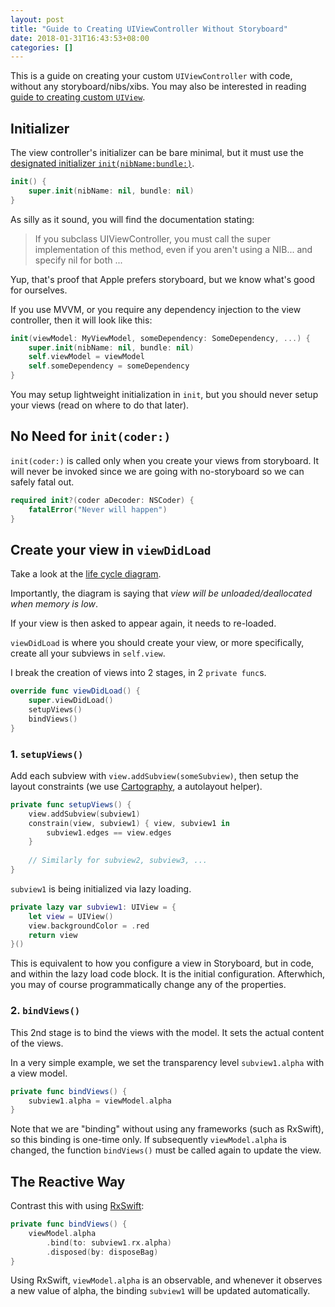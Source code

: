 ```yaml
---
layout: post
title: "Guide to Creating UIViewController Without Storyboard"
date: 2018-01-31T16:43:53+08:00
categories: []
---
```


This is a guide on creating your custom `UIViewController` with code, without any storyboard/nibs/xibs. You may also be interested in reading [guide to creating custom `UIView`](/2017/11/01/guide-to-creating-custom-uiview/).

## Initializer

The view controller's initializer can be bare minimal, but it must use the [designated initializer `init(nibName:bundle:)`](https://developer.apple.com/documentation/uikit/uiviewcontroller/1621359-init).

```swift
init() {
    super.init(nibName: nil, bundle: nil)
}
```

As silly as it sound, you will find the documentation stating:

> If you subclass UIViewController, you must call the super implementation of this method, even if you aren't using a NIB... and specify nil for both ...

Yup, that's proof that Apple prefers storyboard, but we know what's good for ourselves.

If you use MVVM, or you require any dependency injection to the view controller, then it will look like this:

```swift
init(viewModel: MyViewModel, someDependency: SomeDependency, ...) {
    super.init(nibName: nil, bundle: nil)
    self.viewModel = viewModel
    self.someDependency = someDependency
}
```

You may setup lightweight initialization in `init`, but you should never setup your views (read on where to do that later). 

## No Need for `init(coder:)`

`init(coder:)` is called only when you create your views from storyboard. It will never be invoked since we are going with no-storyboard so we can safely fatal out.

```swift
required init?(coder aDecoder: NSCoder) {
    fatalError("Never will happen")
}
```

## Create your view in `viewDidLoad`

Take a look at the [life cycle diagram](https://rdkw.wordpress.com/2013/02/24/ios-uiviewcontroller-lifecycle/).

Importantly, the diagram is saying that _view will be unloaded/deallocated when memory is low_.

If your view is then asked to appear again, it needs to re-loaded. 

`viewDidLoad` is where you should create your view, or more specifically, create all your subviews in `self.view`.

I break the creation of views into 2 stages, in 2 `private func`s.

```swift
override func viewDidLoad() {
    super.viewDidLoad()
    setupViews()
    bindViews()
}
```

### 1. `setupViews()`

Add each subview with `view.addSubview(someSubview)`, then setup the layout constraints (we use [Cartography](https://github.com/robb/Cartography), a autolayout helper).

```swift
private func setupViews() {
    view.addSubview(subview1)
    constrain(view, subview1) { view, subview1 in
        subview1.edges == view.edges
    }
    
    // Similarly for subview2, subview3, ...
}
```

`subview1` is being initialized via lazy loading.

```swift
private lazy var subview1: UIView = {
    let view = UIView()
    view.backgroundColor = .red
    return view
}()
```

This is equivalent to how you configure a view in Storyboard, but in code, and within the lazy load code block. It is the initial configuration. Afterwhich, you may of course programmatically change any of the properties.

### 2. `bindViews()`

This 2nd stage is to bind the views with the model. It sets the actual content of the views.

In a very simple example, we set the transparency level `subview1.alpha` with a view model.

```swift
private func bindViews() {
    subview1.alpha = viewModel.alpha
}
```

Note that we are "binding" without using any frameworks (such as RxSwift), so this binding is one-time only. If subsequently `viewModel.alpha` is changed, the function `bindViews()` must be called again to update the view.

## The Reactive Way

Contrast this with using [RxSwift](https://github.com/ReactiveX/RxSwift):

```swift
private func bindViews() {
    viewModel.alpha
        .bind(to: subview1.rx.alpha)
        .disposed(by: disposeBag)
}
```

Using RxSwift, `viewModel.alpha` is an observable, and whenever it observes a new value of alpha, the binding `subview1` will be updated automatically.
